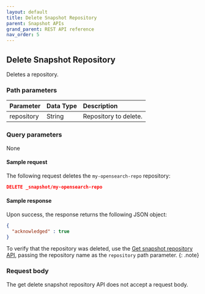 ```yaml
---
layout: default
title: Delete Snapshot Repository
parent: Snapshot APIs
grand_parent: REST API reference
nav_order: 5
---
```


## Delete Snapshot Repository

Deletes a repository.

### Path parameters

Parameter | Data Type | Description
:--- | :--- | :---
repository | String | Repository to delete. |


### Query parameters

None

#### Sample request

The following request deletes the `my-opensearch-repo` repository:

````json
DELETE _snapshot/my-opensearch-repo
````

#### Sample response

Upon success, the response returns the following JSON object:

````json
{
  "acknowledged" : true
}
````
To verify that the repository was deleted, use the [Get snapshot repository API]({{site.url}}{{site.baseurl}}/opensearch/rest-api/snapshots/get-snapshot-repository), passing the repository name as the `repository` path parameter.
{: .note}

### Request body

The get delete snapshot repository API does not accept a request body.
